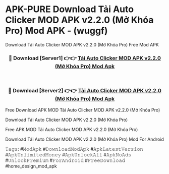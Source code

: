 # APK-PURE Download Tải Auto Clicker MOD APK v2.2.0 (Mở Khóa Pro) Mod APK - (wuggf)
Download Tải Auto Clicker MOD APK v2.2.0 (Mở Khóa Pro) Free Mod APK

<div align="center">
<h3>🔴 Download [Server1] 👉👉 <a href="https://apk-comot.site?title=Tải_Auto_Clicker_MOD_APK_v2.2.0_(Mở_Khóa_Pro)">Tải Auto Clicker MOD APK v2.2.0 (Mở Khóa Pro) Mod Apk</a></h3><br>

<h3>🔴 Download [Server2] 👉👉 <a href="https://apk-comot.site?title=Tải_Auto_Clicker_MOD_APK_v2.2.0_(Mở_Khóa_Pro)">Tải Auto Clicker MOD APK v2.2.0 (Mở Khóa Pro) Mod Apk</a></h3>
</div>


Free Download APK MOD Tải Auto Clicker MOD APK v2.2.0 (Mở Khóa Pro)

Download Tải Auto Clicker MOD APK v2.2.0 (Mở Khóa Pro) 

Free APK MOD Tải Auto Clicker MOD APK v2.2.0 (Mở Khóa Pro) 

Download Tải Auto Clicker MOD APK v2.2.0 (Mở Khóa Pro) Mod For Android

𝚃𝚊𝚐𝚜: #𝙼𝚘𝚍𝙰𝚙𝚔 #𝙳𝚘𝚠𝚗𝚕𝚘𝚊𝚍𝙼𝚘𝚍𝙰𝚙𝚔 #𝙰𝚙𝚔𝙻𝚊𝚝𝚎𝚜𝚝𝚅𝚎𝚛𝚜𝚒𝚘𝚗 #𝙰𝚙𝚔𝚄𝚗𝚕𝚒𝚖𝚒𝚝𝚎𝚍𝙼𝚘𝚗𝚎𝚢 #𝙰𝚙𝚔𝚄𝚗𝚕𝚘𝚌𝚔𝙰𝚕𝚕 #𝙰𝚙𝚔𝙽𝚘𝙰𝚍𝚜 #𝚄𝚗𝚕𝚘𝚌𝚔𝙿𝚛𝚎𝚖𝚒𝚞𝚖 #𝙵𝚘𝚛𝙰𝚗𝚍𝚛𝚘𝚒𝚍 #𝙵𝚛𝚎𝚎𝙳𝚘𝚠𝚗𝚕𝚘𝚊𝚍 #home_design_mod_apk